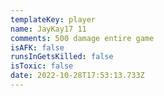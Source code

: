```yaml
---
templateKey: player
name: JayKay17 11
comments: 500 damage entire game
isAFK: false
runsInGetsKilled: false
isToxic: false
date: 2022-10-28T17:53:13.733Z
---
```

